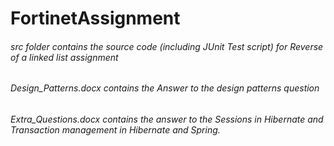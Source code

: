 # FortinetAssignment

###### src folder contains the source code (including JUnit Test script) for Reverse of a linked list assignment
###### Design_Patterns.docx contains the Answer to the design patterns question
###### Extra_Questions.docx contains the answer to the Sessions in Hibernate and Transaction management in Hibernate and Spring.
